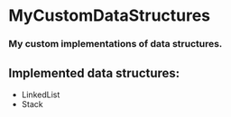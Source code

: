 # MyCustomDataStructures
<h3>My custom implementations of data structures.</h3>

<h2>Implemented data structures:</h2>

<ul>
    <li>LinkedList</li>
    <li>Stack</li>
</ul>
